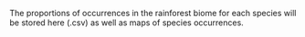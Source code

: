 
The proportions of occurrences in the rainforest biome for each species will be stored here (.csv) as well as maps of species occurrences.
